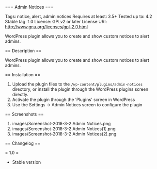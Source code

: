 === Admin Notices ===

Tags: notice, alert, admin notices
Requires at least: 3.5+
Tested up to: 4.2
Stable tag: 1.0
License: GPLv2 or later
License URI: http://www.gnu.org/licenses/gpl-2.0.html

WordPress plugin allows you to create and show custom notices to alert admins.

== Description ==

WordPress plugin allows you to create and show custom notices to alert admins.

== Installation ==

1. Upload the plugin files to the `/wp-content/plugins/admin-notices` directory, or install the plugin through the WordPress plugins screen directly.
2. Activate the plugin through the 'Plugins' screen in WordPress
3. Use the Settings -> Admin Notices screen to configure the plugin
 
== Screenshots ==

1. images/Screenshot-2018-3-2 Admin Notices.png
2. images/Screenshot-2018-3-2 Admin Notices(1).png
3. images/Screenshot-2018-3-2 Admin Notices(2).png

== Changelog ==

= 1.0 =
* Stable version
